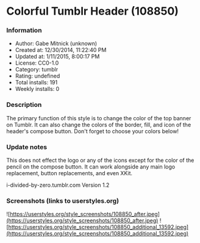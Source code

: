 # Colorful Tumblr Header (108850)

### Information
- Author: Gabe Mitnick (unknown)
- Created at: 12/30/2014, 11:22:40 PM
- Updated at: 1/11/2015, 8:00:17 PM
- License: CC0-1.0
- Category: tumblr
- Rating: undefined
- Total installs: 191
- Weekly installs: 0


### Description
The primary function of this style is to change the color of the top banner on Tumblr. It can also change the colors of the border, fill, and icon of the header's compose button. Don't forget to choose your colors below!

### Update notes
This does not effect the logo or any of the icons except for the color of the pencil on the compose button. It can work alongside any main logo replacement, button replacements, and even XKit.

i-divided-by-zero.tumblr.com
Version 1.2

### Screenshots (links to userstyles.org)
![https://userstyles.org/style_screenshots/108850_after.jpeg](https://userstyles.org/style_screenshots/108850_after.jpeg)
![https://userstyles.org/style_screenshots/108850_additional_13592.jpeg](https://userstyles.org/style_screenshots/108850_additional_13592.jpeg)

